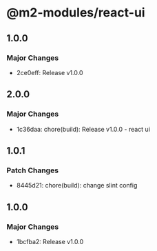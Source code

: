 # @m2-modules/react-ui

## 1.0.0

### Major Changes

- 2ce0eff: Release v1.0.0

## 2.0.0

### Major Changes

- 1c36daa: chore(build): Release v1.0.0 - react ui

## 1.0.1

### Patch Changes

- 8445d21: chore(build): change slint config

## 1.0.0

### Major Changes

- 1bcfba2: Release v1.0.0
